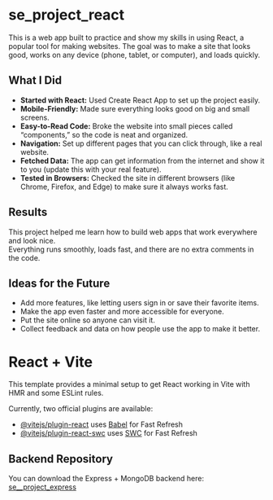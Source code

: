 # se_project_react

This is a web app built to practice and show my skills in using React, a popular tool for making websites. The goal was to make a site that looks good, works on any device (phone, tablet, or computer), and loads quickly.

## What I Did

- **Started with React:** Used Create React App to set up the project easily.
- **Mobile-Friendly:** Made sure everything looks good on big and small screens.
- **Easy-to-Read Code:** Broke the website into small pieces called “components,” so the code is neat and organized.
- **Navigation:** Set up different pages that you can click through, like a real website.
- **Fetched Data:** The app can get information from the internet and show it to you (update this with your real feature).
- **Tested in Browsers:** Checked the site in different browsers (like Chrome, Firefox, and Edge) to make sure it always works fast.

## Results

This project helped me learn how to build web apps that work everywhere and look nice.  
Everything runs smoothly, loads fast, and there are no extra comments in the code.

## Ideas for the Future

- Add more features, like letting users sign in or save their favorite items.
- Make the app even faster and more accessible for everyone.
- Put the site online so anyone can visit it.
- Collect feedback and data on how people use the app to make it better.

# React + Vite

This template provides a minimal setup to get React working in Vite with HMR and some ESLint rules.

Currently, two official plugins are available:

- [@vitejs/plugin-react](https://github.com/vitejs/vite-plugin-react/blob/main/packages/plugin-react/README.md) uses [Babel](https://babeljs.io/) for Fast Refresh
- [@vitejs/plugin-react-swc](https://github.com/vitejs/vite-plugin-react-swc) uses [SWC](https://swc.rs/) for Fast Refresh

## Backend Repository 

You can download the Express + MongoDB backend here:
[se__project_express](https://github.com/E2Funny14/se_project_express)
